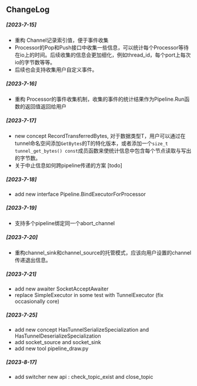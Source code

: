 ## ChangeLog

##### [2023-7-15]
* 重构 Channel记录索引值，便于事件收集
* Processor的Pop和Push接口中收集一些信息，可以统计每个Processor等待在io上的时间。后续收集的信息会更加细化，例如thread_id，每个port上每次io的字节数等等。
* 后续也会支持收集用户自定义事件。

##### [2023-7-16]
* 重构 Processor的事件收集机制，收集的事件的统计结果作为Pipeline.Run函数的返回值返回给用户

##### [2023-7-17]
* new concept RecordTransferredBytes, 对于数据类型T，用户可以通过在tunnel命名空间添加`GetBytes`的T的特化版本，或者添加一个`size_t tunnel_get_bytes() const`成员函数来使统计信息中包含每个节点读取与写出的字节数。
* 关于中止信息如何跨pipeline传递的方案 [todo]

##### [2023-7-18]
* add new interface Pipeline.BindExecutorForProcessor

##### [2023-7-19]
* 支持多个pipeline绑定同一个abort_channel

##### [2023-7-20]
* 重构channel_sink和channel_source的托管模式，应该向用户设置的channel传递退出信息。

##### [2023-7-21]
* add new awaiter SocketAcceptAwaiter
* replace SimpleExecutor in some test with TunnelExecutor (fix occasionally core)

##### [2023-7-25]
* add new concept HasTunnelSerializeSpecialization and HasTunnelDeserializeSpecialization
* add socket_source and socket_sink
* add new tool pipeline_draw.py

##### [2023-8-17]
* add switcher new api : check_topic_exist and close_topic